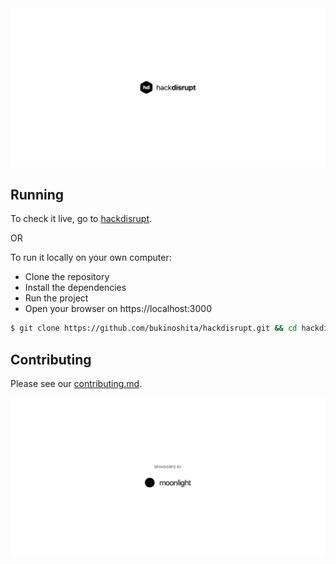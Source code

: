 <img src="/design/assets/github-cover.png"/>


## Running

To check it live, go to [hackdisrupt]().

OR

To run it locally on your own computer:

- Clone the repository
- Install the dependencies
- Run the project
- Open your browser on https://localhost:3000

```bash
$ git clone https://github.com/bukinoshita/hackdisrupt.git && cd hackdisrupt && yarn && yarn dev
```


## Contributing

Please see our [contributing.md](https://github.com/bukinoshita/hackdisrupt/blob/master/contributing.md).


<img src="/design/assets/github-sponsor.png"/>
